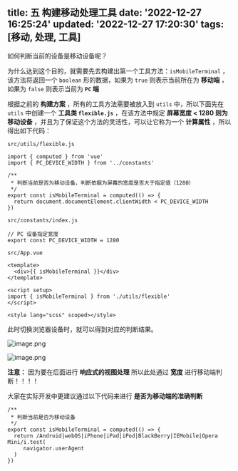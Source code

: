title: 五 构建移动处理工具
date: '2022-12-27 16:25:24'
updated: '2022-12-27 17:20:30'
tags: [移动, 处理, 工具]
---
如何判断当前的设备是移动设备呢？

为什么达到这个目的，就需要先去构建出第一个工具方法：`isMobileTerminal` ，该方法将返回一个 `boolean` 形的数据，如果为 `true` 则表示当前所在为  **移动端** ，如果为 `false` 则表示当前为 **`PC` 端**

根据之前的 **构建方案** ，所有的工具方法需要被放入到 `utils` 中，所以下面先在 `utils` 中创建一个 **工具类 `flexible.js`** ，在该方法中规定 **屏幕宽度 < 1280 则为移动设备** ，并且为了保证这个方法的灵活性，可以让它称为一个 **计算属性** ，所以得出如下代码：

`src/utils/flexible.js`

```
import { computed } from 'vue'
import { PC_DEVICE_WIDTH } from '../constants'

/**
 * 判断当前是否为移动设备，判断依据为屏幕的宽度是否大于指定值（1280）
 */
export const isMobileTerminal = computed(() => {
  return document.documentElement.clientWidth < PC_DEVICE_WIDTH
})
```

`src/constants/index.js`

```
// PC 设备指定宽度
export const PC_DEVICE_WIDTH = 1280
```

`src/App.vue`

```
<template>
  <div>{{ isMobileTerminal }}</div>
</template>

<script setup>
import { isMobileTerminal } from './utils/flexible'
</script>

<style lang="scss" scoped></style>
```

此时切换浏览器设备时，就可以得到对应的判断结果。

![image.png](https://b3logfile.com/file/2022/12/image-DBMxBfs.png)

![image.png](https://b3logfile.com/file/2022/12/image-lymVIy8.png)



**注意：** 因为要在后面进行 **响应式的视图处理** 所以此处通过 **宽度** 进行移动端判断！！！！

大家在实际开发中更建议通过以下代码来进行 **是否为移动端的准确判断**

```
/**
 * 判断当前是否为移动设备
 */
export const isMobileTerminal = computed(() => {
  return /Android|webOS|iPhone|iPad|iPod|BlackBerry|IEMobile|Opera Mini/i.test(
     navigator.userAgent
  )
})
```

